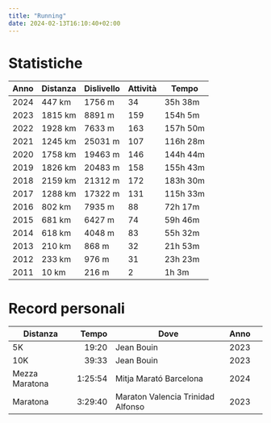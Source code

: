 ```yaml
---
title: "Running"
date: 2024-02-13T16:10:40+02:00
---
```


# Statistiche

| Anno | Distanza | Dislivello | Attività |    Tempo |
|------|----------|------------|----------|----------|
| 2024 |   447 km |     1756 m |       34 |  35h 38m |
| 2023 |  1815 km |     8891 m |      159 | 154h  5m |
| 2022 |  1928 km |     7633 m |      163 | 157h 50m |
| 2021 |  1245 km |    25031 m |      107 | 116h 28m |
| 2020 |  1758 km |    19463 m |      146 | 144h 44m |
| 2019 |  1826 km |    20483 m |      158 | 155h 43m |
| 2018 |  2159 km |    21312 m |      172 | 183h 30m |
| 2017 |  1288 km |    17322 m |      131 | 115h 33m |
| 2016 |   802 km |     7935 m |       88 |  72h 17m |
| 2015 |   681 km |     6427 m |       74 |  59h 46m |
| 2014 |   618 km |     4048 m |       83 |  55h 32m |
| 2013 |   210 km |      868 m |       32 |  21h 53m |
| 2012 |   233 km |      976 m |       31 |  23h 23m |
| 2011 |    10 km |      216 m |        2 |   1h  3m |

# Record personali

| Distanza       |   Tempo | Dove                              | Anno |   |
|----------------|--------:|-----------------------------------|------|---|
| 5K             |   19:20 | Jean Bouin                        | 2023 |   |
| 10K            |   39:33 | Jean Bouin                        | 2023 |   |
| Mezza Maratona | 1:25:54 | Mitja Marató Barcelona            | 2024 |   |
| Maratona       | 3:29:40 | Maraton Valencia Trinidad Alfonso | 2023 |   |
